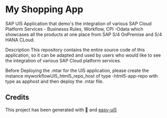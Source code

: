 # My Shopping App
SAP UI5 Application that demo's the integration of various SAP Cloud Platform Services - Businesss Rules, Workflow, CPI -Odata which showcases all the products at one place from SAP S/4 OnPremise and S/4 HANA CLoud.

Description
This repository contains the entire source code of this application, so it can be adapted and used by users who would like to see the integration of various SAP Cloud platform services. 

Before Deploying the .mtar for the UI5 application, please create the instance myworkflowUI5_html5_repo_host of type -html5-app-repo with type as apphost and then deploy the .mtar file.

## Credits
This project has been generated with 💙 and [easy-ui5](https://github.com/SAP)
